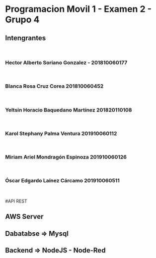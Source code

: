 # Programacion Movil 1 - Examen 2 - Grupo 4
<h2>Intengrantes </h2><br>
<h3>Hector Alberto Soriano Gonzalez - 201810060177</h3><br>
<h3>Blanca Rosa Cruz Corea			201810060452</h3><br>
<h3>Yeltsin Horacio Baquedano Martínez 	201820110108</h3><br>
<h3>Karol Stephany Palma Ventura		201910060112</h3><br>
<h3>Miriam Ariel Mondragón Espinoza		201910060126</h3><br>
<h3>Óscar Edgardo Laínez Cárcamo		201910060511</h3><br>

#API REST 
<h2>AWS Server</h2>
<h2>Dabatabse => Mysql</h2>
<h2>Backend => NodeJS - Node-Red</h2>


